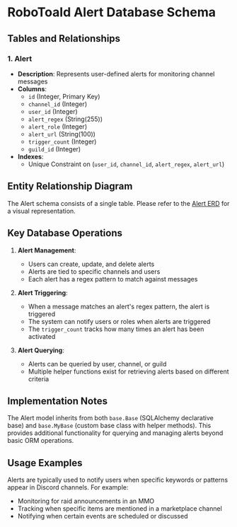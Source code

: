 # RoboToald Alert Database Schema

## Tables and Relationships

### 1. Alert
- **Description**: Represents user-defined alerts for monitoring channel messages
- **Columns**:
  - `id` (Integer, Primary Key)
  - `channel_id` (Integer)
  - `user_id` (Integer)
  - `alert_regex` (String(255))
  - `alert_role` (Integer)
  - `alert_url` (String(100))
  - `trigger_count` (Integer)
  - `guild_id` (Integer)
- **Indexes**:
  - Unique Constraint on (`user_id`, `channel_id`, `alert_regex`, `alert_url`)

## Entity Relationship Diagram

The Alert schema consists of a single table. Please refer to the [Alert ERD](./alert_erd.svg) for a visual representation.

## Key Database Operations

1. **Alert Management**:
   - Users can create, update, and delete alerts
   - Alerts are tied to specific channels and users
   - Each alert has a regex pattern to match against messages

2. **Alert Triggering**:
   - When a message matches an alert's regex pattern, the alert is triggered
   - The system can notify users or roles when alerts are triggered
   - The `trigger_count` tracks how many times an alert has been activated

3. **Alert Querying**:
   - Alerts can be queried by user, channel, or guild
   - Multiple helper functions exist for retrieving alerts based on different criteria

## Implementation Notes

The Alert model inherits from both `base.Base` (SQLAlchemy declarative base) and `base.MyBase` (custom base class with helper methods). This provides additional functionality for querying and managing alerts beyond basic ORM operations.

## Usage Examples

Alerts are typically used to notify users when specific keywords or patterns appear in Discord channels. For example:

- Monitoring for raid announcements in an MMO
- Tracking when specific items are mentioned in a marketplace channel
- Notifying when certain events are scheduled or discussed

